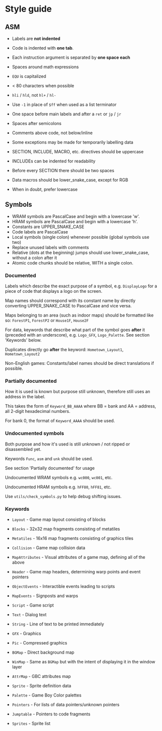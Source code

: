 # Style guide

## ASM

* Labels are **not indented**
* Code is indented with **one tab**.
* Each instruction argument is separated by **one space each**
* Spaces around math expressions
* `EQU` is capitalized
* < 80 characters when possible
* `hli` / `hld`, not `hl+` / `hl-`
* Use `-1` in place of `$ff` when used as a list terminator
* One space before main labels and after a `ret` or `jp` / `jr`

* Spaces after semicolons
* Comments above code, not below/inline
* Some exceptions may be made for temporarily labelling data


* SECTION, INCLUDE, MACRO, etc. directives should be uppercase
* INCLUDEs can be indented for readability
* Before every SECTION there should be two spaces
* Data macros should be lower_snake_case, except for RGB
* When in doubt, prefer lowercase

## Symbols

* WRAM symbols are PascalCase and begin with a lowercase 'w'.
* HRAM symbols are PascalCase and begin with a lowercase 'h'.
* Constants are UPPER_SNAKE_CASE
* Code labels are PascalCase
* Local symbols (single colon) whenever possible (global symbols use two)
* Replace unused labels with comments
* Relative (dots at the beginning) jumps should use lower_snake_case, without a colon after it
* Atomic code chunks should be relative, WITH a single colon.

### Documented

Labels which describe the exact purpose of a symbol, e.g. `DisplayLogo` for a piece of code that displays a logo on the screen.

Map names should correspond with its constant name by directly converting UPPER_SNAKE_CASE to PascalCase and vice versa.

Maps belonging to an area (such as indoor maps) should be formatted like so: `ForestP1`, `ForestP2` or `House1F`, `House2F`

For data, keywords that describe what part of the symbol goes **after** it (preceded with an underscore), e.g. `Logo_GFX`, `Logo_Palette`. See section 'Keywords' below.

Duplicates directly go **after** the keyword: `Hometown_Layout1`, `Hometown_Layout2`

Non-English games: Constants/label names should be direct translations if possible.

### Partially documented

How it is used is known but purpose still unknown, therefore still uses an address in the label.

This takes the form of `Keyword_BB_AAAA` where BB = bank and AA = address, all 2-digit hexadecimal numbers.

For bank 0, the format of `Keyword_AAAA` should be used.

### Undocumented symbols

Both purpose and how it's used is still unknown / not ripped or disassembled yet.

Keywords `Func`, `asm` and `unk` should be used.

See section 'Partially documented' for usage

Undocumented WRAM symbols e.g. `wc000`, `wc001`, etc.

Undocumented HRAM symbols e.g. `hFF80`, `hFF81`, etc.

Use `utils/check_symbols.py` to help debug shifting issues.

### Keywords

* `Layout` - Game map layout consisting of blocks
* `Blocks` - 32x32 map fragments consisting of metatiles
* `Metatiles` - 16x16 map fragments consisting of graphics tiles
* `Collision` - Game map collision data
* `MapAttributes` - Visual attributes of a game map, defining all of the above
* `Header` - Game map headers, determining warp points and event pointers
* `ObjectEvents` - Interactible events leading to scripts
* `MapEvents` - Signposts and warps


* `Script` - Game script
* `Text` - Dialog text
* `String` - Line of text to be printed immediately


* `GFX` - Graphics
* `Pic` - Compressed graphics
* `BGMap` - Direct background map
* `WinMap` - Same as `BGMap` but with the intent of displaying it in the window layer
* `AttrMap` - GBC attributes map
* `Sprite` - Sprite definition data
* `Palette` - Game Boy Color palettes


* `Pointers` - For lists of data pointers/unknown pointers
* `Jumptable` - Pointers to code fragments
* `Sprites` - Sprite list
